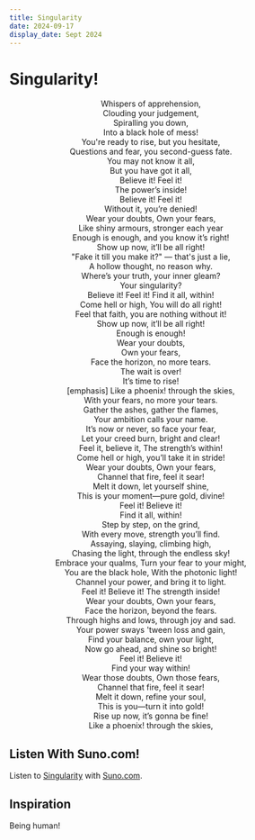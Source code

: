 ```yaml
---
title: Singularity
date: 2024-09-17
display_date: Sept 2024
---
```


# Singularity!


<center>Whispers of apprehension,</center>
<center>Clouding your judgement,</center>
<center>Spiralling you down,</center>
<center>Into a black hole of mess!</center>

<center>You're ready to rise, but you hesitate,</center>
<center>Questions and fear, you second-guess fate.</center>
<center>You may not know it all,</center>
<center>But you have got it all,</center>

<center>Believe it! Feel it!</center>
<center>The power’s inside!</center>
<center>Believe it! Feel it!</center>
<center>Without it, you’re denied!</center>

<center>Wear your doubts, Own your fears,</center>
<center>Like shiny armours, stronger each year</center>
<center>Enough is enough, and you know it’s right!</center>
<center>Show up now, it’ll be all right!</center>

<center>"Fake it till you make it?" — that's just a lie,</center>
<center>A hollow thought, no reason why.</center>
<center>Where’s your truth, your inner gleam?</center>
<center>Your singularity?</center>

<center>Believe it! Feel it! Find it all, within!</center>
<center>Come hell or high, You will do all right!</center>
<center>Feel that faith, you are nothing without it!</center>
<center>Show up now, it’ll be all right!</center>

<center>Enough is enough!</center>
<center>Wear your doubts,</center>
<center>Own your fears,</center>
<center>Face the horizon, no more tears.</center>

<center>The wait is over!</center>
<center>It’s time to rise!</center>
<center>[emphasis] Like a phoenix! through the skies,</center>
<center>With your fears, no more your tears.</center>

<center>Gather the ashes, gather the flames,</center>
<center>Your ambition calls your name.</center>
<center>It’s now or never, so face your fear,</center>
<center>Let your creed burn, bright and clear!</center>

<center>Feel it, believe it, The strength’s within!</center>
<center>Come hell or high,  you’ll take it in stride!</center>

<center>Wear your doubts, Own your fears,</center>
<center>Channel that fire, feel it sear!</center>
<center>Melt it down, let yourself shine,</center>
<center>This is your moment—pure gold, divine!</center>

<center>Feel it! Believe it!</center>
<center>Find it all, within!</center>

<center>Step by step, on the grind,</center>
<center>With every move, strength you’ll find.</center>
<center>Assaying, slaying, climbing high,</center>
<center>Chasing the light, through the endless sky!</center>

<center>Embrace your qualms, Turn your fear to your might,</center>
<center>You are the black hole, With the photonic light!</center>

<center>Channel your power, and bring it to light.</center>
<center>Feel it! Believe it!  The strength inside!</center>

<center>Wear your doubts, Own your fears,</center>
<center>Face the horizon, beyond the fears.</center>

<center>Through highs and lows, through joy and sad.</center>
<center>Your power sways 'tween loss and gain,</center>
<center>Find your balance, own your light,</center>
<center>Now go ahead, and shine so bright!</center>

<center>Feel it! Believe it!</center>
<center>Find your way within!</center>

<center>Wear those doubts, Own those fears,</center>
<center>Channel that fire, feel it sear!</center>
<center>Melt it down, refine your soul,</center>
<center>This is you—turn it into gold!</center>

<center>Rise up now, it’s gonna be fine!</center>
<center>Like a phoenix! through the skies,</center>


## Listen With Suno.com!

Listen to [Singularity](https://suno.com/song/13fc0efd-6153-421b-a019-e55d09d34d5e) with [Suno.com](https://suno.com/song/13fc0efd-6153-421b-a019-e55d09d34d5e).

## Inspiration
Being human! 
